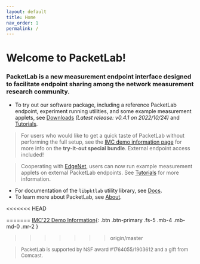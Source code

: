 ```yaml
---
layout: default
title: Home
nav_order: 1
permalink: /
---
```


<style>
.footer {
    font-size: small;
}
</style>

# Welcome to PacketLab!

### PacketLab is a new measurement endpoint interface designed to facilitate endpoint sharing among the network measurement research community.

- To try out our software package, including a reference PacketLab endpoint, experiment running utilities, and some example measurement applets, see [Downloads](/download/) *(Latest release: v0.4.1 on 2022/10/24)* and [Tutorials](/tutorial/).

> For users who would like to get a quick taste of PacketLab without performing the full setup, see the [IMC demo information page](/imc_demo/#for-other-interested-attendees) for more info on the **try-it-out special bundle**. External endpoint access included!

> Cooperating with [EdgeNet](https://www.edge-net.org/), users can now run example measurement applets on external PacketLab endpoints. See [Tutorials](/tutorial/) for more information.

- For documentation of the `libpktlab` utility library, see [Docs](/docs/).
- To learn more about PacketLab, see [About](/about/).

<<<<<<< HEAD

=======
[IMC'22 Demo Information](/imc_demo){: .btn .btn-primary .fs-5 .mb-4 .mb-md-0 .mr-2 }

<!--
>>>>>>> origin/master
<style>
iframe {
    aspect-ratio: 16 / 9;
    height: 90%;
    width: 90%;
    border-style: hidden;
}
</style>
<p style="text-align:center"><iframe src="map.html"></iframe></p>
<<<<<<< HEAD

=======
> PacketLab is supported by NSF award #1764055/1903612 and a gift from Comcast.
-->
>>>>>>> origin/master

> <div class="footer">PacketLab is supported by NSF award #1764055/1903612 and a gift from Comcast.</div>